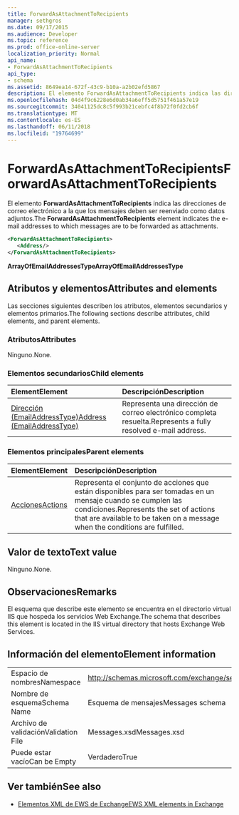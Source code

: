 ```yaml
---
title: ForwardAsAttachmentToRecipients
manager: sethgros
ms.date: 09/17/2015
ms.audience: Developer
ms.topic: reference
ms.prod: office-online-server
localization_priority: Normal
api_name:
- ForwardAsAttachmentToRecipients
api_type:
- schema
ms.assetid: 8649ea14-672f-43c9-b10a-a2b02efd5867
description: El elemento ForwardAsAttachmentToRecipients indica las direcciones de correo electrónico a la que los mensajes deben ser reenviado como datos adjuntos.
ms.openlocfilehash: 04d4f9c6228e6d0ab34a6eff5d5751f461a57e19
ms.sourcegitcommit: 34041125dc8c5f993b21cebfc4f8b72f0fd2cb6f
ms.translationtype: MT
ms.contentlocale: es-ES
ms.lasthandoff: 06/11/2018
ms.locfileid: "19764699"
---
```

# <a name="forwardasattachmenttorecipients"></a><span data-ttu-id="fd4e6-103">ForwardAsAttachmentToRecipients</span><span class="sxs-lookup"><span data-stu-id="fd4e6-103">ForwardAsAttachmentToRecipients</span></span>

<span data-ttu-id="fd4e6-104">El elemento **ForwardAsAttachmentToRecipients** indica las direcciones de correo electrónico a la que los mensajes deben ser reenviado como datos adjuntos.</span><span class="sxs-lookup"><span data-stu-id="fd4e6-104">The **ForwardAsAttachmentToRecipients** element indicates the e-mail addresses to which messages are to be forwarded as attachments.</span></span> 
  
```XML
<ForwardAsAttachmentToRecipients>
   <Address/>
</ForwardAsAttachmentToRecipients>
```

 <span data-ttu-id="fd4e6-105">**ArrayOfEmailAddressesType**</span><span class="sxs-lookup"><span data-stu-id="fd4e6-105">**ArrayOfEmailAddressesType**</span></span>
## <a name="attributes-and-elements"></a><span data-ttu-id="fd4e6-106">Atributos y elementos</span><span class="sxs-lookup"><span data-stu-id="fd4e6-106">Attributes and elements</span></span>

<span data-ttu-id="fd4e6-107">Las secciones siguientes describen los atributos, elementos secundarios y elementos primarios.</span><span class="sxs-lookup"><span data-stu-id="fd4e6-107">The following sections describe attributes, child elements, and parent elements.</span></span>
  
### <a name="attributes"></a><span data-ttu-id="fd4e6-108">Atributos</span><span class="sxs-lookup"><span data-stu-id="fd4e6-108">Attributes</span></span>

<span data-ttu-id="fd4e6-109">Ninguno.</span><span class="sxs-lookup"><span data-stu-id="fd4e6-109">None.</span></span>
  
### <a name="child-elements"></a><span data-ttu-id="fd4e6-110">Elementos secundarios</span><span class="sxs-lookup"><span data-stu-id="fd4e6-110">Child elements</span></span>

|<span data-ttu-id="fd4e6-111">**Element**</span><span class="sxs-lookup"><span data-stu-id="fd4e6-111">**Element**</span></span>|<span data-ttu-id="fd4e6-112">**Descripción**</span><span class="sxs-lookup"><span data-stu-id="fd4e6-112">**Description**</span></span>|
|:-----|:-----|
|[<span data-ttu-id="fd4e6-113">Dirección (EmailAddressType)</span><span class="sxs-lookup"><span data-stu-id="fd4e6-113">Address (EmailAddressType)</span></span>](address-emailaddresstype.md) <br/> |<span data-ttu-id="fd4e6-114">Representa una dirección de correo electrónico completa resuelta.</span><span class="sxs-lookup"><span data-stu-id="fd4e6-114">Represents a fully resolved e-mail address.</span></span>  <br/> |
   
### <a name="parent-elements"></a><span data-ttu-id="fd4e6-115">Elementos principales</span><span class="sxs-lookup"><span data-stu-id="fd4e6-115">Parent elements</span></span>

|<span data-ttu-id="fd4e6-116">**Element**</span><span class="sxs-lookup"><span data-stu-id="fd4e6-116">**Element**</span></span>|<span data-ttu-id="fd4e6-117">**Descripción**</span><span class="sxs-lookup"><span data-stu-id="fd4e6-117">**Description**</span></span>|
|:-----|:-----|
|[<span data-ttu-id="fd4e6-118">Acciones</span><span class="sxs-lookup"><span data-stu-id="fd4e6-118">Actions</span></span>](actions.md) <br/> |<span data-ttu-id="fd4e6-119">Representa el conjunto de acciones que están disponibles para ser tomadas en un mensaje cuando se cumplen las condiciones.</span><span class="sxs-lookup"><span data-stu-id="fd4e6-119">Represents the set of actions that are available to be taken on a message when the conditions are fulfilled.</span></span>  <br/> |
   
## <a name="text-value"></a><span data-ttu-id="fd4e6-120">Valor de texto</span><span class="sxs-lookup"><span data-stu-id="fd4e6-120">Text value</span></span>

<span data-ttu-id="fd4e6-121">Ninguno.</span><span class="sxs-lookup"><span data-stu-id="fd4e6-121">None.</span></span>
  
## <a name="remarks"></a><span data-ttu-id="fd4e6-122">Observaciones</span><span class="sxs-lookup"><span data-stu-id="fd4e6-122">Remarks</span></span>

<span data-ttu-id="fd4e6-123">El esquema que describe este elemento se encuentra en el directorio virtual IIS que hospeda los servicios Web Exchange.</span><span class="sxs-lookup"><span data-stu-id="fd4e6-123">The schema that describes this element is located in the IIS virtual directory that hosts Exchange Web Services.</span></span>
  
## <a name="element-information"></a><span data-ttu-id="fd4e6-124">Información del elemento</span><span class="sxs-lookup"><span data-stu-id="fd4e6-124">Element information</span></span>

|||
|:-----|:-----|
|<span data-ttu-id="fd4e6-125">Espacio de nombres</span><span class="sxs-lookup"><span data-stu-id="fd4e6-125">Namespace</span></span>  <br/> |http://schemas.microsoft.com/exchange/services/2006/messages  <br/> |
|<span data-ttu-id="fd4e6-126">Nombre de esquema</span><span class="sxs-lookup"><span data-stu-id="fd4e6-126">Schema Name</span></span>  <br/> |<span data-ttu-id="fd4e6-127">Esquema de mensajes</span><span class="sxs-lookup"><span data-stu-id="fd4e6-127">Messages schema</span></span>  <br/> |
|<span data-ttu-id="fd4e6-128">Archivo de validación</span><span class="sxs-lookup"><span data-stu-id="fd4e6-128">Validation File</span></span>  <br/> |<span data-ttu-id="fd4e6-129">Messages.xsd</span><span class="sxs-lookup"><span data-stu-id="fd4e6-129">Messages.xsd</span></span>  <br/> |
|<span data-ttu-id="fd4e6-130">Puede estar vacío</span><span class="sxs-lookup"><span data-stu-id="fd4e6-130">Can be Empty</span></span>  <br/> |<span data-ttu-id="fd4e6-131">Verdadero</span><span class="sxs-lookup"><span data-stu-id="fd4e6-131">True</span></span>  <br/> |
   
## <a name="see-also"></a><span data-ttu-id="fd4e6-132">Ver también</span><span class="sxs-lookup"><span data-stu-id="fd4e6-132">See also</span></span>



- [<span data-ttu-id="fd4e6-133">Elementos XML de EWS de Exchange</span><span class="sxs-lookup"><span data-stu-id="fd4e6-133">EWS XML elements in Exchange</span></span>](ews-xml-elements-in-exchange.md)

